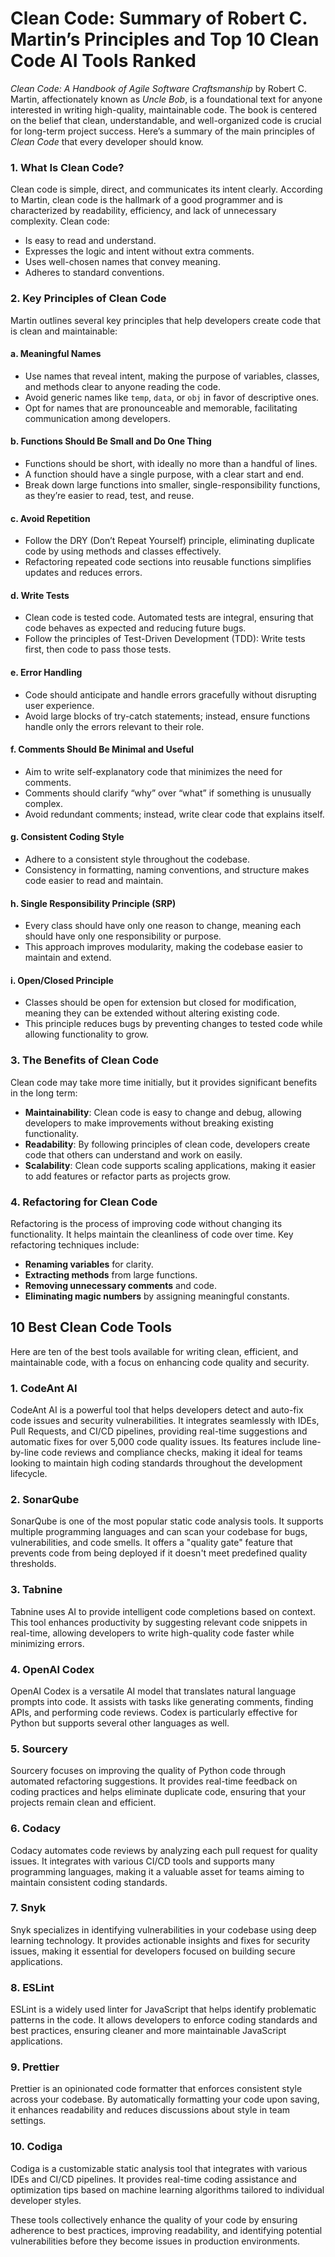# **Clean Code: Summary of Robert C. Martin’s Principles and Top 10 Clean Code AI Tools Ranked**

*Clean Code: A Handbook of Agile Software Craftsmanship* by Robert C. Martin, affectionately known as *Uncle Bob*, is a foundational text for anyone interested in writing high-quality, maintainable code. The book is centered on the belief that clean, understandable, and well-organized code is crucial for long-term project success. Here’s a summary of the main principles of *Clean Code* that every developer should know.

### 1. **What Is Clean Code?**
Clean code is simple, direct, and communicates its intent clearly. According to Martin, clean code is the hallmark of a good programmer and is characterized by readability, efficiency, and lack of unnecessary complexity. Clean code:
   - Is easy to read and understand.
   - Expresses the logic and intent without extra comments.
   - Uses well-chosen names that convey meaning.
   - Adheres to standard conventions.

### 2. **Key Principles of Clean Code**

Martin outlines several key principles that help developers create code that is clean and maintainable:

#### a. **Meaningful Names**
   - Use names that reveal intent, making the purpose of variables, classes, and methods clear to anyone reading the code.
   - Avoid generic names like `temp`, `data`, or `obj` in favor of descriptive ones.
   - Opt for names that are pronounceable and memorable, facilitating communication among developers.

#### b. **Functions Should Be Small and Do One Thing**
   - Functions should be short, with ideally no more than a handful of lines.
   - A function should have a single purpose, with a clear start and end.
   - Break down large functions into smaller, single-responsibility functions, as they’re easier to read, test, and reuse.

#### c. **Avoid Repetition**
   - Follow the DRY (Don’t Repeat Yourself) principle, eliminating duplicate code by using methods and classes effectively.
   - Refactoring repeated code sections into reusable functions simplifies updates and reduces errors.

#### d. **Write Tests**
   - Clean code is tested code. Automated tests are integral, ensuring that code behaves as expected and reducing future bugs.
   - Follow the principles of Test-Driven Development (TDD): Write tests first, then code to pass those tests.

#### e. **Error Handling**
   - Code should anticipate and handle errors gracefully without disrupting user experience.
   - Avoid large blocks of try-catch statements; instead, ensure functions handle only the errors relevant to their role.

#### f. **Comments Should Be Minimal and Useful**
   - Aim to write self-explanatory code that minimizes the need for comments.
   - Comments should clarify “why” over “what” if something is unusually complex.
   - Avoid redundant comments; instead, write clear code that explains itself.

#### g. **Consistent Coding Style**
   - Adhere to a consistent style throughout the codebase.
   - Consistency in formatting, naming conventions, and structure makes code easier to read and maintain.

#### h. **Single Responsibility Principle (SRP)**
   - Every class should have only one reason to change, meaning each should have only one responsibility or purpose.
   - This approach improves modularity, making the codebase easier to maintain and extend.

#### i. **Open/Closed Principle**
   - Classes should be open for extension but closed for modification, meaning they can be extended without altering existing code.
   - This principle reduces bugs by preventing changes to tested code while allowing functionality to grow.

### 3. **The Benefits of Clean Code**

Clean code may take more time initially, but it provides significant benefits in the long term:
   - **Maintainability**: Clean code is easy to change and debug, allowing developers to make improvements without breaking existing functionality.
   - **Readability**: By following principles of clean code, developers create code that others can understand and work on easily.
   - **Scalability**: Clean code supports scaling applications, making it easier to add features or refactor parts as projects grow.

### 4. **Refactoring for Clean Code**

Refactoring is the process of improving code without changing its functionality. It helps maintain the cleanliness of code over time. Key refactoring techniques include:
   - **Renaming variables** for clarity.
   - **Extracting methods** from large functions.
   - **Removing unnecessary comments** and code.
   - **Eliminating magic numbers** by assigning meaningful constants.

## 10 Best Clean Code Tools

Here are ten of the best tools available for writing clean, efficient, and maintainable code, with a focus on enhancing code quality and security.

### ****1. CodeAnt AI****

CodeAnt AI is a powerful tool that helps developers detect and auto-fix code issues and security vulnerabilities. It integrates seamlessly with IDEs, Pull Requests, and CI/CD pipelines, providing real-time suggestions and automatic fixes for over 5,000 code quality issues. Its features include line-by-line code reviews and compliance checks, making it ideal for teams looking to maintain high coding standards throughout the development lifecycle.

### ****2. SonarQube****

SonarQube is one of the most popular static code analysis tools. It supports multiple programming languages and can scan your codebase for bugs, vulnerabilities, and code smells. It offers a "quality gate" feature that prevents code from being deployed if it doesn't meet predefined quality thresholds.

### ****3. Tabnine****

Tabnine uses AI to provide intelligent code completions based on context. This tool enhances productivity by suggesting relevant code snippets in real-time, allowing developers to write high-quality code faster while minimizing errors.

### ****4. OpenAI Codex****

OpenAI Codex is a versatile AI model that translates natural language prompts into code. It assists with tasks like generating comments, finding APIs, and performing code reviews. Codex is particularly effective for Python but supports several other languages as well.

### ****5. Sourcery****

Sourcery focuses on improving the quality of Python code through automated refactoring suggestions. It provides real-time feedback on coding practices and helps eliminate duplicate code, ensuring that your projects remain clean and efficient.

### ****6. Codacy****

Codacy automates code reviews by analyzing each pull request for quality issues. It integrates with various CI/CD tools and supports many programming languages, making it a valuable asset for teams aiming to maintain consistent coding standards.

### ****7. Snyk****

Snyk specializes in identifying vulnerabilities in your codebase using deep learning technology. It provides actionable insights and fixes for security issues, making it essential for developers focused on building secure applications.

### ****8. ESLint****

ESLint is a widely used linter for JavaScript that helps identify problematic patterns in the code. It allows developers to enforce coding standards and best practices, ensuring cleaner and more maintainable JavaScript applications.

### ****9. Prettier****

Prettier is an opinionated code formatter that enforces consistent style across your codebase. By automatically formatting your code upon saving, it enhances readability and reduces discussions about style in team settings.

### ****10. Codiga****

Codiga is a customizable static analysis tool that integrates with various IDEs and CI/CD pipelines. It provides real-time coding assistance and optimization tips based on machine learning algorithms tailored to individual developer styles.

These tools collectively enhance the quality of your code by ensuring adherence to best practices, improving readability, and identifying potential vulnerabilities before they become issues in production environments.

